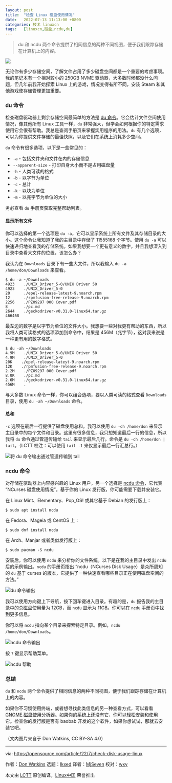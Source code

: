 ```yaml
---
layout: post
title:	"检查 Linux 磁盘使用情况"
date:	2022-07-13 11:13:00 +0800 
categories:	技术 linuxcn 
tags:	[linuxcn,磁盘,ncdu,du]
---
```




> 
> du 和 ncdu 两个命令提供了相同信息的两种不同视图，便于我们跟踪存储在计算机上的内容。
> 
> 
> 


![](/Asserts/Images//attachment/album/202207/13/111729faleyal2gmappykc.jpg)


无论你有多少存储空间，了解文件占用了多少磁盘空间都是一个重要的考虑事项。我的笔记本有一个相对较小的 250GB NVME 驱动器，大多数时候都没什么问题，但几年前我开始探索 Linux 上的游戏，情况变得有所不同，安装 Steam 和其他游戏使存储管理更加重要。


### du 命令


检查磁盘驱动器上剩余存储空间最简单的方法是 [du 命令](https://opensource.com/article/21/7/check-disk-space-linux-du)。它会估计文件空间使用情况，像其他所有 Linux 工具一样，`du` 非常强大，但学会如何根据你的特定需求使用它会很有帮助。我总是查阅手册页来掌握实用程序的用法。`du` 有几个选项，可以为你提供文件存储的最佳快照，以及它们在系统上消耗多少空间。


`du` 命令有很多选项，以下是一些常见的：


* `-a` - 包括文件夹和文件在内的存储信息
* `--apparent-size` - 打印自身大小而不是占用磁盘量
* `-h` - 人类可读的格式
* `-b` - 以字节为单位
* `-c` - 总计
* `-k` - 以块为单位
* `-m` - 以兆字节为单位的大小


务必查看 `du` 手册页获取完整帮助列表。


#### 显示所有文件


你可以选择的第一个选项是 `du -a`，它可以显示系统上所有文件及其存储目录的大小。这个命令让我知道了我的主目录中存储了 11555168 个字节。使用 `du -a` 可以快速递归地查看我的存储系统。如果我想要一个更有意义的数字，并且我想深入到目录中查看大文件的位置，该怎么办？


我认为在 `Downloads` 目录下有一些大文件，所以我输入 `du -a /home/don/Downloads` 来查看。



```
$ du -a ~/Downloads
4923    ./UNIX_Driver_5-0/UNIX Driver 50
4923    ./UNIX_Driver_5-0
20      ./epel-release-latest-9.noarch.rpm
12      ./rpmfusion-free-release-9.noarch.rpm
2256    ./PZO9297 000 Cover.pdf
8       ./pc.md
2644    ./geckodriver-v0.31.0-linux64.tar.gz
466468

```

最左边的数字是以字节为单位的文件大小。我想要一些对我更有帮助的东西，所以我将人类可读格式的选项添加到命令中，结果是 456M（兆字节），这对我来说是一种更有用的数字格式。



```
$ du -ah ~/Downloads
4.9M    ./UNIX_Driver_5-0/UNIX Driver 50
4.9M    ./UNIX_Driver_5-0
20K    ./epel-release-latest-9.noarch.rpm
12K    ./rpmfusion-free-release-9.noarch.rpm
2.2M    ./PZO9297 000 Cover.pdf
8.0K    ./pc.md
2.6M    ./geckodriver-v0.31.0-linux64.tar.gz
456M    .

```

与大多数 Linux 命令一样，你可以组合选项，要以人类可读的格式查看 `Downloads` 目录，使用 `du -ah ~/Downloads` 命令。


#### 总和


`-c` 选项在最后一行提供了磁盘使用总和。我可以使用 `du -ch /home/don` 来显示主目录中的每个文件和目录。这里有很多信息，我只想知道最后一行的信息，所以我将 `du` 命令通过管道传输给 `tail` 来显示最后几行。命令是 `du -ch /home/don | tail`。（LCTT 校注：可以使用 `tail -1` 来仅显示最后一行汇总行。）


![将 du 命令输出通过管道传输到 tail](/Asserts/Images//attachment/album/202207/13/111323rfen3w3mwcyw7xfe.png)


### ncdu 命令


对存储在驱动器上内容感兴趣的 Linux 用户，另一个选择是 [ncdu 命令](https://opensource.com/article/21/8/ncdu-check-free-disk-space-linux)，它代表 “NCurses 磁盘使用情况”。基于你的 Linux 发行版，你可能需要下载并安装它。


在 Linux Mint、Elementary、Pop\_OS! 或其它基于 Debian 的发行版上：



```
$ sudo apt install ncdu

```

在 Fedora、Mageia 或 CentOS 上：



```
$ sudo dnf install ncdu

```

在 Arch、Manjar 或者类似发行版上：



```
$ sudo pacman -S ncdu

```

安装后，你可以使用 `ncdu` 来分析你的文件系统。以下是在我的主目录中发出 `ncdu` 后的示例输出。`ncdu` 的手册页指出 “ncdu（NCurses Disk Usage）是众所周知的 `du` 基于 curses 的版本，它提供了一种快速查看哪些目录正在使用磁盘空间的方法。”


![du 命令输出](/Asserts/Images//attachment/album/202207/13/111323a22uo7k0tikoyskk.png)


我可以使用方向键上下导航，按下回车键进入目录。有趣的是，`du` 报告我的主目录中的总磁盘使用量为 12GB，而 `ncdu` 显示为 11GB。你可以在 `ncdu` 手册页中找到更多信息。


你可以将 `ncdu` 指向某个目录来探索特定目录。例如，`ncdu /home/don/Downloads`。


![ncdu 命令输出](/Asserts/Images//attachment/album/202207/13/111323ao1o56o6vl031nuv.png)


按 `?` 键显示帮助菜单。


![ncdu 帮助](/Asserts/Images//attachment/album/202207/13/111323jt3tff2ta4mtfquq.png)


### 总结


`du` 和 `ncdu` 两个命令提供了相同信息的两种不同视图，便于我们跟踪存储在计算机上的内容。


如果你不习惯使用终端，或者想寻找此类信息的另一种查看方式，可以看看 [GNOME 磁盘使用分析器](https://help.gnome.org/users/baobab/stable/)。如果你的系统上还没有它，你可以轻松安装和使用它。检查你的发行版是否有 baobab 开发的这个软件，如果你想试试，那就去安装它吧。


（文内图片来自于 Don Watkins, CC BY-SA 4.0）




---


via: <https://opensource.com/article/22/7/check-disk-usage-linux>


作者：[Don Watkins](https://opensource.com/users/don-watkins) 选题：[lkxed](https://github.com/lkxed) 译者：[MjSeven](https://github.com/MjSeven) 校对：[wxy](https://github.com/wxy)


本文由 [LCTT](https://github.com/LCTT/TranslateProject) 原创编译，[Linux中国](https://linux.cn/) 荣誉推出
